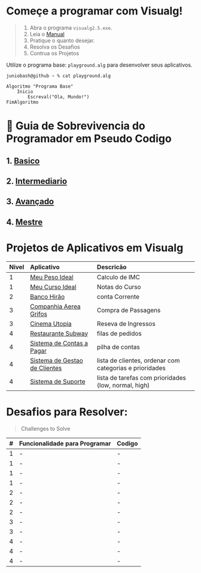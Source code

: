 # Começe a programar com Visualg!   

> 1. Abra o programa `visualg2.5.exe`. 
> 2. Leia o  [Manual](#guia-de-sobrevivencia-visualg)
> 3. Pratique o quanto desejar.
> 4. Resolva os Desafios
> 5. Contrua os Projetos 


Utilize o programa base: `playground.alg` para desenvolver seus aplicativos.   

`juniobash@github ~ % cat playground.alg`   

~~~ alg
Algoritmo "Programa Base"
    Inicio
        Escreval("Ola, Mundo!")
FimAlgoritmo
~~~


# :card_index: Guia de Sobrevivencia do Programador em Pseudo Codigo
## 1. [Basico](1.manual-basico.md/README.md)
## 2. [Intermediario](2.manual-intermediario.md/README.md)
## 3. [Avançado](3.manual-avancado.md/README.md)
## 4. [Mestre](4.manual-mestre.md/README.md)


# Projetos de Aplicativos em Visualg
 
| Nivel | Aplicativo | Descricão | 
| :---|:---|:---|
|  1  | [Meu Peso Ideal](#)| Calculo de IMC |
|  1  | [Meu Curso Ideal](#)| Notas do Curso |
|  2  | [Banco Hirão](#)| conta Corrente|
|  3  | [Companhia Aerea Grifos](#)| Compra de Passagens |
|  3  | [Cinema Utopia](#)| Reseva de Ingressos |
|  4  | [Restaurante Subway](#) | filas de pedidos |
|  4  | [Sistema de Contas a Pagar](#) | pilha de contas |
|  4  | [Sistema de Gestao de Clientes](#) | lista de clientes, ordenar com categorias e prioridades |
|  4  | [Sistema de Suporte](#) | lista de tarefas com prioridades (low, normal, high) |

# Desafios para Resolver:
> Challenges to Solve

|#|Funcionalidade para Programar | Codigo |
| :---|:---| :---|
|  1  | - | - |
|  1  | - | - |
|  1  | - | - |
|  1  | - | - |
|  2  | - | - |
|  2  | - | - |
|  2  | - | - |
|  3  | - | - |
|  3  | - | - |
|  4  | - | - |
|  4  | - | - |
|  4  | - | - |
